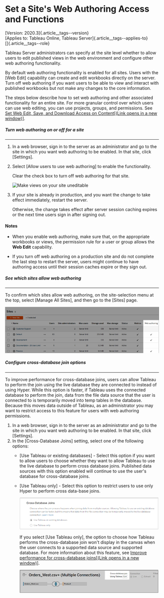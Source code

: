 

Set a Site's Web Authoring Access and Functions
===============================================


[Version: 2020.3]{.article__tags--version}\
[Applies to: Tableau Online, Tableau
Server]{.article__tags--applies-to}\
[]{.article__tags--role}

Tableau Server administrators can specify at the site level whether to
allow users to edit published views in the web environment and configure
other web authoring functionality.

By default web authoring functionality is enabled for all sites. Users
with the [Web Edit] capability can create and edit workbooks
directly on the server. Turn off web authoring if you want users to be
able to view and interact with published workbooks but not make any
changes to the core information.

The steps below describe how to set web authoring and other associated
functionality for an entire site. For more granular control over which
users can use web editing, you can use projects, groups, and
permissions. See [Set Web Edit, Save, and Download Access on
Content[(Link opens in a new
window)]](https://help.tableau.com/current/server/en-us/web_author_who.htm).



##### Turn web authoring on or off for a site
------------------------------------------------------------------------------------------------------------------------


1.  In a web browser, sign in to the server as an administrator and go
    to the site in which you want web authoring to be enabled. In that
    site, click [Settings].

2.  Select [Allow users to use web authoring] to enable the
    functionality.

    Clear the check box to turn off web authoring for that site.

    ![Make views on your site
    uneditable](./Set%20a%20Site's%20Web%20Authoring%20Access%20-%20Tableau_files/web_author_disable4.png)

3.  If your site is already in production, and you want the change to
    take effect immediately, restart the server.

    Otherwise, the change takes effect after server session caching
    expires or the next time users sign in after signing out.



####  Notes


-   When you enable web authoring, make sure that, on the appropriate
    workbooks or views, the permission rule for a user or group allows
    the **Web Edit** capability.

-   If you turn off web authoring on a production site and do not
    complete the last step to restart the server, users might continue
    to have authoring access until their session caches expire or they
    sign out.



##### See which sites allow web authoring
--------------------------------------------------------------------------------------------------------------------


To confirm which sites allow web authoring, on the site-selection menu
at the top, select [Manage All Sites], and then go to the
[Sites] page.

![](./images/web_author_disable3.png)



##### Configure cross-database join options
----------------------------------------------------------------------------------------------------------------------


To improve performance for cross-database joins, users can allow Tableau
to perform the join using the live database they are connected to
instead of using Hyper. While this option is faster, if Tableau uses the
connected database to perform the join, data from the file data source
that the user is connected to is temporarily moved into temp tables in
the database. Because this moves data outside of Tableau, as an
administrator you may want to restrict access to this feature for users
with web authoring permissions.

1.  In a web browser, sign in to the server as an administrator and go
    to the site in which you want web authoring to be enabled. In that
    site, click [Settings].
2.  In the [Cross-Database Joins] setting, select one of the
    following options:
    -   [Use Tableau or existing databases] - Select this
        option if you want to allow users to choose whether they want to
        allow Tableau to use the live database to perform cross database
        joins. Published data sources with this option enabled will
        continue to use the user\'s database for cross-database joins.

    -   [Use Tableau only] - Select this option to restrict
        users to use only Hyper to perform cross data-base joins.

        ![](./images/cross_database_join_web_setting.png)

        If you select [Use Tableau only], the option to
        choose how Tableau performs the cross-database join won\'t
        display in the canvas when the user connects to a supported data
        source and supported database. For more information about this
        feature, see [Improve performance for cross-database joins[(Link
        opens in a new
        window)]](https://help.tableau.com/current/pro/desktop/en-us/joining_tables.htm#cross_dbase_joins_perf).

        ![](./images/cross_database_join_web.png)
